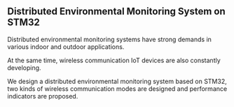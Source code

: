## Distributed Environmental Monitoring System on STM32

Distributed environmental monitoring systems have strong demands in various indoor and outdoor applications. 

At the same time, wireless communication IoT devices are also constantly developing. 

We design a distributed environmental monitoring system based on STM32, two kinds of wireless communication modes are designed and performance indicators are proposed.